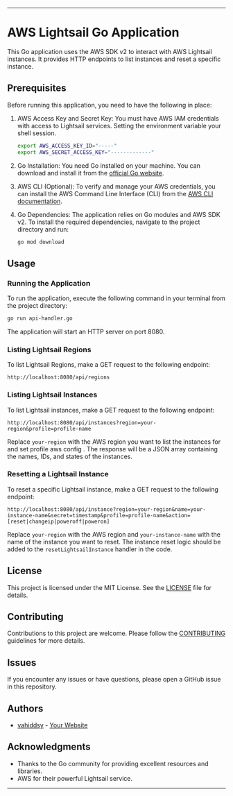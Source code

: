 ---

# AWS Lightsail Go Application

This Go application uses the AWS SDK v2 to interact with AWS Lightsail instances. It provides HTTP endpoints to list instances and reset a specific instance.

## Prerequisites

Before running this application, you need to have the following in place:

1. AWS Access Key and Secret Key: You must have AWS IAM credentials with access to Lightsail services. Setting the environment variable your shell session.

    ```sh
    export AWS_ACCESS_KEY_ID="-----"
    export AWS_SECRET_ACCESS_KEY="-------------"
    ```

2. Go Installation: You need Go installed on your machine. You can download and install it from the [official Go website](https://golang.org/dl/).

3. AWS CLI (Optional): To verify and manage your AWS credentials, you can install the AWS Command Line Interface (CLI) from the [AWS CLI documentation](https://aws.amazon.com/cli/).

4. Go Dependencies: The application relies on Go modules and AWS SDK v2. To install the required dependencies, navigate to the project directory and run:

   ```sh
   go mod download
   ```

## Usage

### Running the Application

To run the application, execute the following command in your terminal from the project directory:

```sh
go run api-handler.go
```

The application will start an HTTP server on port 8080.

### Listing Lightsail Regions

To list Lightsail Regions, make a GET request to the following endpoint:

```
http://localhost:8080/api/regions
```


### Listing Lightsail Instances

To list Lightsail instances, make a GET request to the following endpoint:

```
http://localhost:8080/api/instances?region=your-region&profile=profile-name
```

Replace `your-region` with the AWS region you want to list the instances for and set profile aws config . The response will be a JSON array containing the names, IDs, and states of the instances.

### Resetting a Lightsail Instance

To reset a specific Lightsail instance, make a GET request to the following endpoint:

```
http://localhost:8080/api/instance?region=your-region&name=your-instance-name&secret=timestamp&profile=profile-name&action=[reset|changeip|poweroff|poweron]
```

Replace `your-region` with the AWS region and `your-instance-name` with the name of the instance you want to reset. The instance reset logic should be added to the `resetLightsailInstance` handler in the code.

## License

This project is licensed under the MIT License. See the [LICENSE](LICENSE) file for details.

## Contributing

Contributions to this project are welcome. Please follow the [CONTRIBUTING](CONTRIBUTING.md) guidelines for more details.

## Issues

If you encounter any issues or have questions, please open a GitHub issue in this repository.

## Authors

- [vahiddsy](https://github.com/vahiddsy) - [Your Website](https://antinone.xyz)

## Acknowledgments

- Thanks to the Go community for providing excellent resources and libraries.
- AWS for their powerful Lightsail service.

---